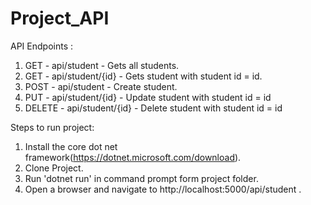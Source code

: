 # Project_API

API Endpoints :
1) GET - api/student - Gets all students.
2) GET - api/student/{id} - Gets student with student id = id.
3) POST - api/student - Create student.
4) PUT - api/student/{id} - Update student with student id = id
5) DELETE - api/student/{id} - Delete student with student id = id

Steps to run project:

1) Install the core dot net framework(https://dotnet.microsoft.com/download).
2) Clone Project.
3) Run 'dotnet run' in command prompt form project folder.
4) Open a browser and navigate to http://localhost:5000/api/student .
